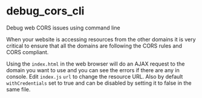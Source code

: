 # debug_cors_cli
Debug web CORS issues using command line

When your website is accessing resources from the other domains it is very critical to ensure that all the domains are following the CORS rules and CORS compliant. 

Using the `index.html` in the web browser will do an AJAX request to the domain you want to use and you can see the errors if there are any in console. Edit `index.js` `url` to change the resource URL. Also by default `withCredentials` set to true and can be disabled by setting it to false in the same file. 
